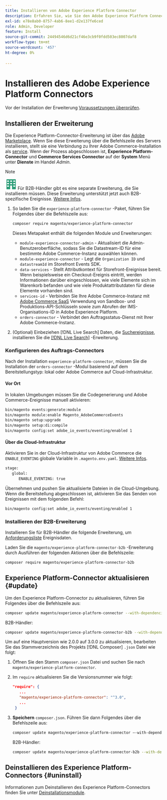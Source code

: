 ```yaml
---
title: Installieren von Adobe Experience Platform Connector
description: Erfahren Sie, wie Sie den Adobe Experience Platform Connector von Adobe Commerce installieren, aktualisieren und deinstallieren.
exl-id: e78e8ab0-8757-4ab6-8ee1-d2e137fe6ced
role: Admin, Developer
feature: Install
source-git-commit: 24494546d6d21cf46e3cb9f0fdd503ec8007daf8
workflow-type: tm+mt
source-wordcount: '457'
ht-degree: 0%

---
```


# Installieren des Adobe Experience Platform Connectors

Vor der Installation der Erweiterung [Voraussetzungen überprüfen](overview.md#prereqs).

## Installieren der Erweiterung

Die Experience Platform-Connector-Erweiterung ist über das [Adobe Marketplace](https://commercemarketplace.adobe.com/magento-experience-platform-connector.html). Wenn Sie diese Erweiterung über die Befehlszeile des Servers installieren, stellt sie eine Verbindung zu Ihrer Adobe Commerce-Installation als [service](../landing/saas.md). Wenn der Prozess abgeschlossen ist, **Experience Platform-Connector** und **Commerce Services Connector** auf der **System** Menü unter **Dienste** im Handel _Admin_.

>[!NOTE]
>
>![B2B für Adobe Commerce](../assets/b2b.svg) Für B2B-Händler gibt es eine separate Erweiterung, die Sie installieren müssen. Diese Erweiterung unterstützt jetzt auch B2B-spezifische Ereignisse. [Weitere Infos](#install-the-b2b-extension).

1. So laden Sie die `experience-platform-connector` -Paket, führen Sie Folgendes über die Befehlszeile aus:

   ```bash
   composer require magento/experience-platform-connector
   ```

   Dieses Metapaket enthält die folgenden Module und Erweiterungen:

   * `module-experience-connector-admin` - Aktualisiert die Admin-Benutzeroberfläche, sodass Sie die Datastream-ID für eine bestimmte Adobe Commerce-Instanz auswählen können.
   * `module-experience-connector` - Legt die `Organization ID` und `datastreamId` im Storefront Events SDK.
   * `data-services` - Stellt Attributkontext für Storefront-Ereignisse bereit. Wenn beispielsweise ein Checkout-Ereignis eintritt, werden Informationen darüber eingeschlossen, wie viele Elemente sich im Warenkorb befanden und wie viele Produktattributdaten für diese Elemente vorhanden sind.
   * `services-id` - Verbinden Sie Ihre Adobe Commerce-Instanz mit [Adobe Commerce SaaS](../landing/saas.md) Verwendung von Sandbox- und Produktions-API-Schlüsseln sowie zum Abrufen der IMS-Organisations-ID in Adobe Experience Platform.
   * `orders-connector` - Verbindet den Auftragsstatus-Dienst mit Ihrer Adobe Commerce-Instanz.

1. (Optional) Einbeziehen [!DNL Live Search] Daten, die [Suchereignisse](events.md#search-events), installieren Sie die [[!DNL Live Search]](../live-search/install.md) -Erweiterung.

### Konfigurieren des Auftrags-Connectors

Nach der Installation `experience-platform-connector`, müssen Sie die Installation der `orders-connector` -Modul basierend auf dem Bereitstellungstyp: lokal oder Adobe Commerce auf Cloud-Infrastruktur.

#### Vor Ort

In lokalen Umgebungen müssen Sie die Codegenerierung und Adobe Commerce-Ereignisse manuell aktivieren:

```bash
bin/magento events:generate:module
bin/magento module:enable Magento_AdobeCommerceEvents
bin/magento setup:upgrade
bin/magento setup:di:compile
bin/magento config:set adobe_io_events/eventing/enabled 1
```

#### Über die Cloud-Infrastruktur

Aktivieren Sie in der Cloud-Infrastruktur von Adobe Commerce die `ENABLE_EVENTING` globale Variable in `.magento.env.yaml`. [Weitere Infos](https://experienceleague.adobe.com/docs/commerce-cloud-service/user-guide/configure/env/stage/variables-global.html#enable_eventing).

```bash
stage:
   global:
      ENABLE_EVENTING: true
```

Übernehmen und pushen Sie aktualisierte Dateien in die Cloud-Umgebung. Wenn die Bereitstellung abgeschlossen ist, aktivieren Sie das Senden von Ereignissen mit dem folgenden Befehl:

```bash
bin/magento config:set adobe_io_events/eventing/enabled 1
```

### Installieren der B2B-Erweiterung

Installieren Sie für B2B-Händler die folgende Erweiterung, um [Anforderungsliste](events.md#b2b-events) Ereignisdaten.

Laden Sie die `magento/experience-platform-connector-b2b` -Erweiterung durch Ausführen der folgenden Aktionen über die Befehlszeile:

```bash
composer require magento/experience-platform-connector-b2b
```

## Experience Platform-Connector aktualisieren {#update}

Um den Experience Platform-Connector zu aktualisieren, führen Sie Folgendes über die Befehlszeile aus:

```bash
composer update magento/experience-platform-connector --with-dependencies
```

B2B-Händler:

```bash
composer update magento/experience-platform-connector-b2b --with-dependencies
```

Um auf eine Hauptversion wie 2.0.0 auf 3.0.0 zu aktualisieren, bearbeiten Sie das Stammverzeichnis des Projekts [!DNL Composer] `.json` Datei wie folgt:

1. Öffnen Sie den Stamm `composer.json` Datei und suchen Sie nach `magento/experience-platform-connector`.

1. Im `require` aktualisieren Sie die Versionsnummer wie folgt:

   ```json
   "require": {
      ...
      "magento/experience-platform-connector": "^3.0",
      ...
    }
   ```

1. **Speichern** `composer.json`. Führen Sie dann Folgendes über die Befehlszeile aus:

   ```bash
   composer update magento/experience-platform-connector –-with-dependencies
   ```

   B2B-Händler:

   ```bash
   composer update magento/experience-platform-connector-b2b --with-dependencies
   ```

## Deinstallieren des Experience Platform-Connectors {#uninstall}

Informationen zum Deinstallieren des Experience Platform-Connectors finden Sie unter [Deinstallationsmodule](https://experienceleague.adobe.com/docs/commerce-operations/installation-guide/tutorials/uninstall-modules.html).
